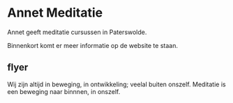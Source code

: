 # Annet Meditatie

Annet geeft meditatie cursussen in Paterswolde.

Binnenkort komt er meer informatie op de website te staan.

## flyer

Wij zijn altijd in beweging, in ontwikkeling; veelal buiten onszelf.
Meditatie is een beweging naar binnnen, in onszelf.
